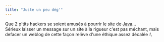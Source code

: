 ```yaml
---
title: "Juste un peu dég'"
---
```


Que 2 p'tits hackers se soient amusés à pourrir le site de
[Java](http://never.mind.free.fr/)...  
Sérieux laisser un message sur un site à la rigueur c'est pas méchant, mais
defacer un weblog de cette façon relève d'une éthique assez décalée :\

